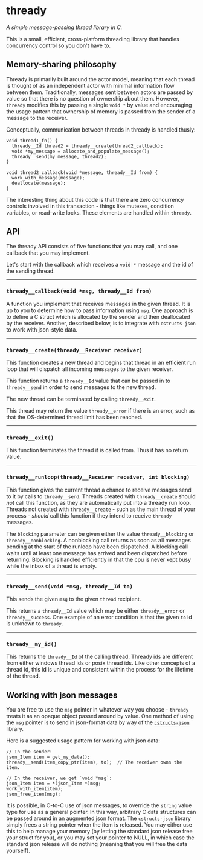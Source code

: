 # thready

*A simple message-passing thread library in C.*

This is a small, efficient, cross-platform threading library that
handles concurrency control so you don't have to.

## Memory-sharing philosophy

Thready is primarily built around the actor model, meaning that each thread is thought of as an
independent actor with minimal information flow between them. Traditionally, messages sent
between actors are passed by value so that there is no question of ownership about them.
However, `thready` modifies this by passing a single `void *` by value and encouraging the usage
pattern that ownership of memory is passed from the sender of a message to the receiver.

Conceptually, communication between threads in thready is handled thusly:

    void thread1_fn() {
      thready__Id thread2 = thready__create(thread2_callback);
      void *my_message = allocate_and_populate_message();
      thready__send(my_message, thread2);
    }

    void thread2_callback(void *message, thready__Id from) {
      work_with_message(message);
      deallocate(message);
    }

The interesting thing about this code is that there are zero concurrency controls involved in
this transaction - things like mutexes, condition variables, or read-write locks. These
elements are handled within `thready`.

## API

The thready API consists of five functions that you may call, and one callback that you
may implement.

Let's start with the callback which receives a `void *` message and the id of the sending
thread.

---
### `thready__callback(void *msg, thready__Id from)`

A function you implement that receives messages in the given thread. It is up to you to determine
how to pass information using `msg`. One approach is to define a C struct which is allocated by
the sender and then deallocated by the receiver. Another, described below, is to integrate with
`cstructs-json` to work with json-style data.

---
### `thready__create(thready__Receiver receiver)`

This function creates a new thread and begins that thread in an efficient run loop that will
dispatch all incoming messages to the given receiver.

This function returns a `thready__Id` value that can be passed in to `thready__send` in order
to send messages to the new thread.

The new thread can be terminated by calling `thready__exit`.

This thread may return the value `thready__error` if there is an error, such as that the
OS-determined thread limit has been reached.

---
### `thready__exit()`

This function terminates the thread it is called from. Thus it has no return value.

---
### `thready__runloop(thready__Receiver receiver, int blocking)`

This function gives the current thread a chance to receive messages send to it by calls to
`thready__send`. Threads created with `thready__create` should *not* call this function, as
they are automatically put into a thready run loop. Threads not created with `thready__create` -
such as the main thread of your process - *should* call this function if they intend to receive
`thready` messages.

The `blocking` parameter can be given either the value `thready__blocking` or
`thready__nonblocking`. A nonblocking call returns as soon as all messages pending at the start of
the runloop have been dispatched. A blocking call waits until at least one message has arrived and
been dispatched before returning. Blocking is handled efficiently in that the cpu is never kept busy
while the inbox of a thread is empty.

---
### `thready__send(void *msg, thready__Id to)`

This sends the given `msg` to the given `thread` recipient.

This returns a `thready__Id` value which may be either `thready__error` or `thready__success`.
One example of an error condition is that the given `to` id is unknown to `thready`.

---
### `thready__my_id()`

This returns the `thready__Id` of the calling thread.  Thready ids are different from either windows
thread ids or posix thread ids. Like other concepts of a thread id, this id is unique and consistent
within the process for the lifetime of the thread.

## Working with json messages

You are free to use the `msg` pointer in whatever way you choose - `thready` treats it as an opaque
object passed around by value.
One method of using the `msg` pointer is to send in json-format data
by way of the
[`cstructs-json`](https://github.com/tylerneylon/cstructs-json) library.

Here is a suggested usage pattern for working with json data:

    // In the sender:
    json_Item item = get_my_data();
    thready__send(item_copy_ptr(item), to);  // The receiver owns the item.

    // In the receiver, we get `void *msg`:
    json_Item item = *(json_Item *)msg;
    work_with_item(item);
    json_free_item(msg);

It is possible, in C-to-C use of json messages, to override the `string` value type
for use as a general pointer. In this way, arbitrary C data structures can be passed around in
an augmented json format. The `cstructs-json` library simply frees a string pointer when the
item is released. You may either use this to help manage your memory (by letting the standard
  json release free your struct for you), or you may set your pointer to NULL, in which case
  the standard json release will do nothing (meaning that you will free the data yourself).
